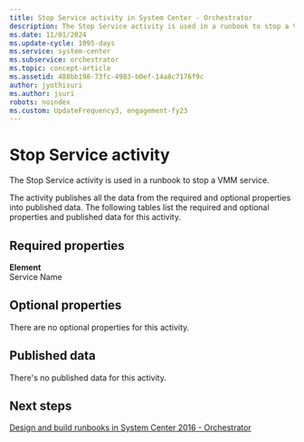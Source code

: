 ```yaml
---
title: Stop Service activity in System Center - Orchestrator
description: The Stop Service activity is used in a runbook to stop a VMM service. The properties are also listed.
ms.date: 11/01/2024
ms.update-cycle: 1095-days
ms.service: system-center
ms.subservice: orchestrator
ms.topic: concept-article
ms.assetid: 488bb198-73fc-4983-b0ef-14a8c7176f9c
author: jyothisuri
ms.author: jsuri
robots: noindex
ms.custom: UpdateFrequency3, engagement-fy23
---
```

# Stop Service activity

The Stop Service activity is used in a runbook to stop a VMM service.

The activity publishes all the data from the required and optional properties into published data. The following tables list the required and optional properties and published data for this activity.

## Required properties

**Element**<br>Service Name

## Optional properties

There are no optional properties for this activity.

## Published data

There's no published data for this activity.

## Next steps

[Design and build runbooks in System Center 2016 - Orchestrator](design-and-build-runbooks.md)
